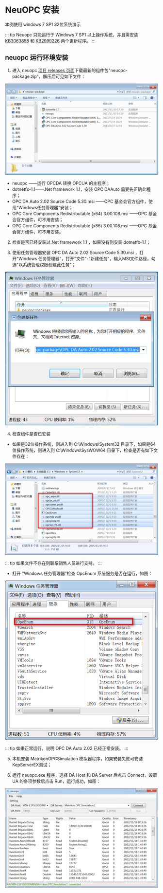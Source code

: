 # NeuOPC 安装

本例使用 windows 7 SP1 32位系统演示

::: tip
Neuopc 只能运行于 Windows 7 SP1 以上操作系统，并且需安装 [KB3063858](https://www.microsoft.com/zh-CN/download/details.aspx?id=47409) 和 [KB2999226](https://www.microsoft.com/zh-cn/download/details.aspx?id=49077) 两个更新程序。
:::

## neuopc 运行环境安装

1. 进入 neuopc [项目 releases 页面](https://github.com/neugates/neuopc/releases)下载最新的组件包"neuopc-package.zip"，解压后可见如下文件：

![](./assets/package.png)

* neuopc ——运行 OPCDA 转换 OPCUA 的主程序；
* dotnetfx-1.1——.Net framework 1.1，安装 OPC DAAuto 需要先正确此程序；
* OPC DA Auto 2.02 Source Code 5.30.msi ——OPC 基金会官方组件，使用"Windows任务管理器"安装；
* OPC Core Components Redistributable (x64) 3.00.108.msi ——OPC 基金会官方组件，可不用安装；
* OPC Core Components Redistributable (x86) 3.00.108.msi ——OPC 基金会官方组件，可不用安装。

2. 检查是否已经安装过.Net framework 1.1 ，如果没有则安装 dotnetfx-1.1；

3. 使用任务管理器安装 OPC DA Auto 2.02 Source Code 5.30.msi ，打开"Windows 任务管理器"，打开"文件"-"新建任务"，输入MSI文件路径，勾选"以系统管理权限创建此任务"；

![](./assets/install-auto.png)

4. 检查组件是否已安装

* 如果是32位操作系统，则进入到 C:\Windows\System32 目录下，如果是64位操作系统，则进入到 C:\Windows\SysWOW64 目录下，检查是否有如下文件存在：

![](./assets/core-components.png)

::: tip
如果文件不存在则联系销售人员进行支持。
:::

* 打开 "Windows 任务管理器"检查 OpcEnum 系统服务是否在运行，如图：

![](./assets/opcenum.png)

::: tip
如果正常运行，说明 OPC DA Auto 2.02 已经正常安装。
:::

5. 本机安装 MatrikonOPCSimulation 模拟器程序，如果安装失败可安装KepServerEX测试；

6. 运行 neuopc.exe 程序，选择 DA Host 和 DA Server 后点击 Connect，设置 UA 的各项参数后点击 Run，运行成功，如图：

![](./assets/local-neuopc.png)
